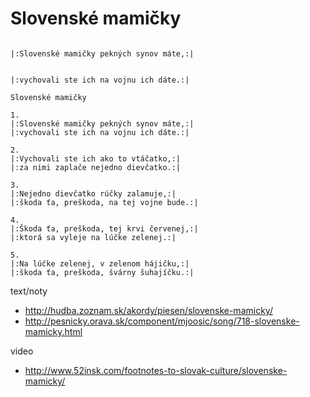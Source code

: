 # Slovenské mamičky

```

|:Slovenské mamičky pekných synov máte,:|


|:vychovali ste ich na vojnu ich dáte.:|

```


```
Slovenské mamičky

1. 
|:Slovenské mamičky pekných synov máte,:|
|:vychovali ste ich na vojnu ich dáte.:|

2. 
|:Vychovali ste ich ako to vtáčatko,:|
|:za nimi zaplače nejedno dievčatko.:|

3. 
|:Nejedno dievčatko rúčky zalamuje,:|
|:škoda ťa, preškoda, na tej vojne bude.:|

4. 
|:Škoda ťa, preškoda, tej krvi červenej,:|
|:ktorá sa vyleje na lúčke zelenej.:|

5. 
|:Na lúčke zelenej, v zelenom hájičku,:|
|:škoda ťa, preškoda, švárny šuhajíčku.:|

```


text/noty
* http://hudba.zoznam.sk/akordy/piesen/slovenske-mamicky/
* http://pesnicky.orava.sk/component/mjoosic/song/718-slovenske-mamicky.html

video
* http://www.52insk.com/footnotes-to-slovak-culture/slovenske-mamicky/


